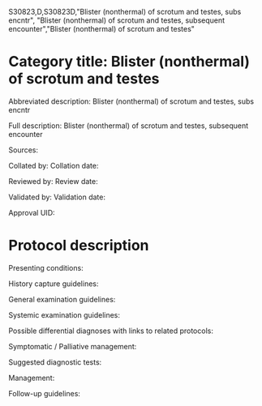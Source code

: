 S30823,D,S30823D,"Blister (nonthermal) of scrotum and testes, subs encntr", "Blister (nonthermal) of scrotum and testes, subsequent encounter","Blister (nonthermal) of scrotum and testes"
# Category title: Blister (nonthermal) of scrotum and testes

Abbreviated description: Blister (nonthermal) of scrotum and testes, subs encntr

Full description: Blister (nonthermal) of scrotum and testes, subsequent encounter

Sources:

Collated by:
Collation date:

Reviewed by:
Review date:

Validated by:
Validation date:

Approval UID:

# Protocol description

Presenting conditions:

History capture guidelines:

General examination guidelines:

Systemic examination guidelines:

Possible differential diagnoses with links to related protocols:

Symptomatic / Palliative management:

Suggested diagnostic tests:

Management:

Follow-up guidelines:
